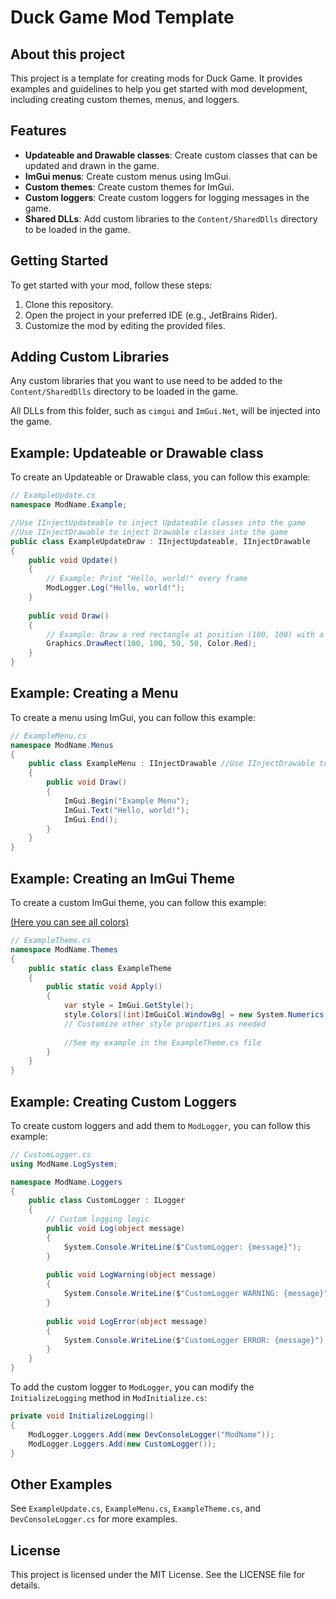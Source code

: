 # Duck Game Mod Template

## About this project

This project is a template for creating mods for Duck Game. It provides examples and guidelines to help you get started with mod development, including creating custom themes, menus, and loggers.

## Features
- **Updateable and Drawable classes**: Create custom classes that can be updated and drawn in the game.
- **ImGui menus**: Create custom menus using ImGui.
- **Custom themes**: Create custom themes for ImGui.
- **Custom loggers**: Create custom loggers for logging messages in the game.
- **Shared DLLs**: Add custom libraries to the `Content/SharedDlls` directory to be loaded in the game.

## Getting Started

To get started with your mod, follow these steps:

1. Clone this repository.
2. Open the project in your preferred IDE (e.g., JetBrains Rider).
3. Customize the mod by editing the provided files.

## Adding Custom Libraries

Any custom libraries that you want to use need to be added to the `Content/SharedDlls` directory to be loaded in the game.

All DLLs from this folder, such as `cimgui` and `ImGui.Net`, will be injected into the game.

## Example: Updateable or Drawable class

To create an Updateable or Drawable class, you can follow this example:

```csharp
// ExampleUpdate.cs
namespace ModName.Example;

//Use IInjectUpdateable to inject Updateable classes into the game    
//Use IInjectDrawable to inject Drawable classes into the game
public class ExampleUpdateDraw : IInjectUpdateable, IInjectDrawable
{
    public void Update()
    {
        // Example: Print "Hello, world!" every frame
        ModLogger.Log("Hello, world!");
    }
    
    public void Draw()
    {
        // Example: Draw a red rectangle at position (100, 100) with a size of (50, 50)
        Graphics.DrawRect(100, 100, 50, 50, Color.Red);
    }
}
```

## Example: Creating a Menu

To create a menu using ImGui, you can follow this example:

```csharp
// ExampleMenu.cs
namespace ModName.Menus
{
    public class ExampleMenu : IInjectDrawable //Use IInjectDrawable to inject the menu into the game
    {
        public void Draw()
        {
            ImGui.Begin("Example Menu");
            ImGui.Text("Hello, world!");
            ImGui.End();
        }
    }
}
```

## Example: Creating an ImGui Theme

To create a custom ImGui theme, you can follow this example:

[(Here you can see all colors)](https://github.com/ImGuiNET/ImGui.NET/blob/70a87022f775025b90dbe2194e44983c79de0911/src/ImGui.NET/Generated/ImGuiCol.gen.cs#L5)
```csharp
// ExampleTheme.cs
namespace ModName.Themes
{
    public static class ExampleTheme
    {
        public static void Apply()
        {
            var style = ImGui.GetStyle();
            style.Colors[(int)ImGuiCol.WindowBg] = new System.Numerics.Vector4(0.1f, 0.1f, 0.1f, 1.0f);
            // Customize other style properties as needed
            
            //See my example in the ExampleTheme.cs file
        }
    }
}
```

## Example: Creating Custom Loggers

To create custom loggers and add them to `ModLogger`, you can follow this example:

```csharp
// CustomLogger.cs
using ModName.LogSystem;

namespace ModName.Loggers
{
    public class CustomLogger : ILogger
    {
        // Custom logging logic
        public void Log(object message)
        {
            System.Console.WriteLine($"CustomLogger: {message}");
        }
        
        public void LogWarning(object message)
        {
            System.Console.WriteLine($"CustomLogger WARNING: {message}");
        }
        
        public void LogError(object message)
        {
            System.Console.WriteLine($"CustomLogger ERROR: {message}");
        }
    }
}
```

To add the custom logger to `ModLogger`, you can modify the `InitializeLogging` method in `ModInitialize.cs`:

```csharp
private void InitializeLogging()
{
    ModLogger.Loggers.Add(new DevConsoleLogger("ModName"));
    ModLogger.Loggers.Add(new CustomLogger());
}
```

## Other Examples
See `ExampleUpdate.cs`, `ExampleMenu.cs`, `ExampleTheme.cs`, and `DevConsoleLogger.cs` for more examples.

## License

This project is licensed under the MIT License. See the LICENSE file for details.